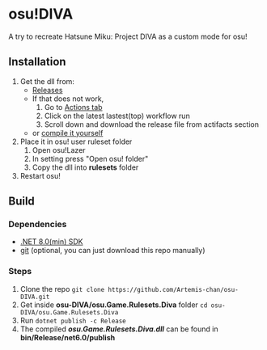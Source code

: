 # osu!DIVA

A try to recreate Hatsune Miku: Project DIVA as a custom mode for osu!

## Installation

1. Get the dll from:
    - [Releases](https://github.com/Artemis-chan/osu-DIVA/releases)
    - If that does not work,
        1. Go to [Actions tab](https://github.com/Artemis-chan/osu-DIVA/actions?query=workflow%3Adotnet-debug+is%3Asuccess)
        2. Click on the latest lastest(top) workflow run
        3. Scroll down and download the release file from actifacts section
    - or [compile it yourself](#build)
2. Place it in osu! user ruleset folder
    1. Open osu!Lazer
    2. In setting press "Open osu! folder"
    3. Copy the dll into **rulesets** folder
3. Restart osu!

## Build

### Dependencies

- [.NET 8.0(min) SDK](https://dotnet.microsoft.com/en-us/download/dotnet)
- [git](https://git-scm.com/downloads) (optional, you can just download this repo manually)

### Steps

1. Clone the repo
`git clone https://github.com/Artemis-chan/osu-DIVA.git`
2. Get inside **osu-DIVA/osu.Game.Rulesets.Diva** folder
`cd osu-DIVA/osu.Game.Rulesets.Diva`
3. Run `dotnet publish -c Release`
4. The compiled ***osu.Game.Rulesets.Diva.dll*** can be found in **bin/Release/net6.0/publish**
